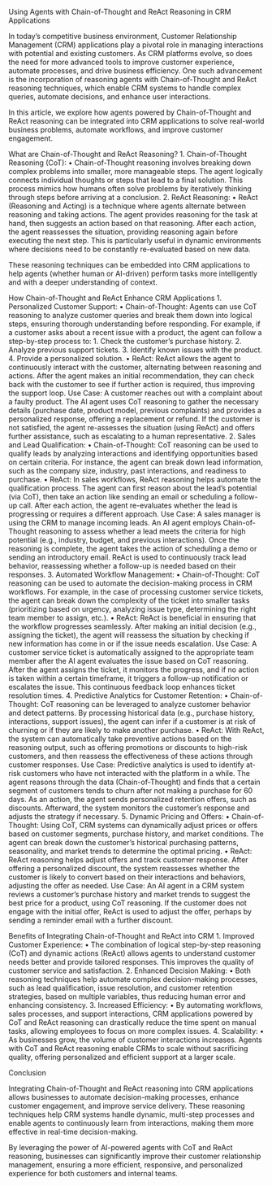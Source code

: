 Using Agents with Chain-of-Thought and ReAct Reasoning in CRM Applications

In today’s competitive business environment, Customer Relationship Management (CRM) applications play a pivotal role in managing interactions with potential and existing customers. As CRM platforms evolve, so does the need for more advanced tools to improve customer experience, automate processes, and drive business efficiency. One such advancement is the incorporation of reasoning agents with Chain-of-Thought and ReAct reasoning techniques, which enable CRM systems to handle complex queries, automate decisions, and enhance user interactions.

In this article, we explore how agents powered by Chain-of-Thought and ReAct reasoning can be integrated into CRM applications to solve real-world business problems, automate workflows, and improve customer engagement.

What are Chain-of-Thought and ReAct Reasoning?
	1.	Chain-of-Thought Reasoning (CoT):
	•	Chain-of-Thought reasoning involves breaking down complex problems into smaller, more manageable steps. The agent logically connects individual thoughts or steps that lead to a final solution. This process mimics how humans often solve problems by iteratively thinking through steps before arriving at a conclusion.
	2.	ReAct Reasoning:
	•	ReAct (Reasoning and Acting) is a technique where agents alternate between reasoning and taking actions. The agent provides reasoning for the task at hand, then suggests an action based on that reasoning. After each action, the agent reassesses the situation, providing reasoning again before executing the next step. This is particularly useful in dynamic environments where decisions need to be constantly re-evaluated based on new data.

These reasoning techniques can be embedded into CRM applications to help agents (whether human or AI-driven) perform tasks more intelligently and with a deeper understanding of context.

How Chain-of-Thought and ReAct Enhance CRM Applications
	1.	Personalized Customer Support:
	•	Chain-of-Thought: Agents can use CoT reasoning to analyze customer queries and break them down into logical steps, ensuring thorough understanding before responding. For example, if a customer asks about a recent issue with a product, the agent can follow a step-by-step process to:
	1.	Check the customer’s purchase history.
	2.	Analyze previous support tickets.
	3.	Identify known issues with the product.
	4.	Provide a personalized solution.
	•	ReAct: ReAct allows the agent to continuously interact with the customer, alternating between reasoning and actions. After the agent makes an initial recommendation, they can check back with the customer to see if further action is required, thus improving the support loop.
Use Case: A customer reaches out with a complaint about a faulty product. The AI agent uses CoT reasoning to gather the necessary details (purchase date, product model, previous complaints) and provides a personalized response, offering a replacement or refund. If the customer is not satisfied, the agent re-assesses the situation (using ReAct) and offers further assistance, such as escalating to a human representative.
	2.	Sales and Lead Qualification:
	•	Chain-of-Thought: CoT reasoning can be used to qualify leads by analyzing interactions and identifying opportunities based on certain criteria. For instance, the agent can break down lead information, such as the company size, industry, past interactions, and readiness to purchase.
	•	ReAct: In sales workflows, ReAct reasoning helps automate the qualification process. The agent can first reason about the lead’s potential (via CoT), then take an action like sending an email or scheduling a follow-up call. After each action, the agent re-evaluates whether the lead is progressing or requires a different approach.
Use Case: A sales manager is using the CRM to manage incoming leads. An AI agent employs Chain-of-Thought reasoning to assess whether a lead meets the criteria for high potential (e.g., industry, budget, and previous interactions). Once the reasoning is complete, the agent takes the action of scheduling a demo or sending an introductory email. ReAct is used to continuously track lead behavior, reassessing whether a follow-up is needed based on their responses.
	3.	Automated Workflow Management:
	•	Chain-of-Thought: CoT reasoning can be used to automate the decision-making process in CRM workflows. For example, in the case of processing customer service tickets, the agent can break down the complexity of the ticket into smaller tasks (prioritizing based on urgency, analyzing issue type, determining the right team member to assign, etc.).
	•	ReAct: ReAct is beneficial in ensuring that the workflow progresses seamlessly. After making an initial decision (e.g., assigning the ticket), the agent will reassess the situation by checking if new information has come in or if the issue needs escalation.
Use Case: A customer service ticket is automatically assigned to the appropriate team member after the AI agent evaluates the issue based on CoT reasoning. After the agent assigns the ticket, it monitors the progress, and if no action is taken within a certain timeframe, it triggers a follow-up notification or escalates the issue. This continuous feedback loop enhances ticket resolution times.
	4.	Predictive Analytics for Customer Retention:
	•	Chain-of-Thought: CoT reasoning can be leveraged to analyze customer behavior and detect patterns. By processing historical data (e.g., purchase history, interactions, support issues), the agent can infer if a customer is at risk of churning or if they are likely to make another purchase.
	•	ReAct: With ReAct, the system can automatically take preventive actions based on the reasoning output, such as offering promotions or discounts to high-risk customers, and then reassess the effectiveness of these actions through customer responses.
Use Case: Predictive analytics is used to identify at-risk customers who have not interacted with the platform in a while. The agent reasons through the data (Chain-of-Thought) and finds that a certain segment of customers tends to churn after not making a purchase for 60 days. As an action, the agent sends personalized retention offers, such as discounts. Afterward, the system monitors the customer’s response and adjusts the strategy if necessary.
	5.	Dynamic Pricing and Offers:
	•	Chain-of-Thought: Using CoT, CRM systems can dynamically adjust prices or offers based on customer segments, purchase history, and market conditions. The agent can break down the customer’s historical purchasing patterns, seasonality, and market trends to determine the optimal pricing.
	•	ReAct: ReAct reasoning helps adjust offers and track customer response. After offering a personalized discount, the system reassesses whether the customer is likely to convert based on their interactions and behaviors, adjusting the offer as needed.
Use Case: An AI agent in a CRM system reviews a customer’s purchase history and market trends to suggest the best price for a product, using CoT reasoning. If the customer does not engage with the initial offer, ReAct is used to adjust the offer, perhaps by sending a reminder email with a further discount.

Benefits of Integrating Chain-of-Thought and ReAct into CRM
	1.	Improved Customer Experience:
	•	The combination of logical step-by-step reasoning (CoT) and dynamic actions (ReAct) allows agents to understand customer needs better and provide tailored responses. This improves the quality of customer service and satisfaction.
	2.	Enhanced Decision Making:
	•	Both reasoning techniques help automate complex decision-making processes, such as lead qualification, issue resolution, and customer retention strategies, based on multiple variables, thus reducing human error and enhancing consistency.
	3.	Increased Efficiency:
	•	By automating workflows, sales processes, and support interactions, CRM applications powered by CoT and ReAct reasoning can drastically reduce the time spent on manual tasks, allowing employees to focus on more complex issues.
	4.	Scalability:
	•	As businesses grow, the volume of customer interactions increases. Agents with CoT and ReAct reasoning enable CRMs to scale without sacrificing quality, offering personalized and efficient support at a larger scale.

Conclusion

Integrating Chain-of-Thought and ReAct reasoning into CRM applications allows businesses to automate decision-making processes, enhance customer engagement, and improve service delivery. These reasoning techniques help CRM systems handle dynamic, multi-step processes and enable agents to continuously learn from interactions, making them more effective in real-time decision-making.

By leveraging the power of AI-powered agents with CoT and ReAct reasoning, businesses can significantly improve their customer relationship management, ensuring a more efficient, responsive, and personalized experience for both customers and internal teams.